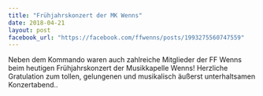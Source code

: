```yaml
---
title: "Frühjahrskonzert der MK Wenns"
date: 2018-04-21
layout: post
facebook_url: "https://facebook.com/ffwenns/posts/1993275560747559"
---
```


Neben dem Kommando waren auch zahlreiche Mitglieder der FF Wenns beim heutigen Frühjahrskonzert der Musikkapelle Wenns! Herzliche Gratulation zum tollen, gelungenen und musikalisch äußerst unterhaltsamen Konzertabend..